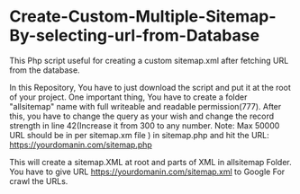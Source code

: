 # Create-Custom-Multiple-Sitemap-By-selecting-url-from-Database

This Php script useful for creating a custom sitemap.xml after fetching URL from the database.

In this Repository, You have to just download the script and put it at the root of your project. One important thing, You have to create a folder "allsitemap" name with full writeable and readable permission(777). After this, you have to change the query as your wish and change the record strength in line 42(Increase it from 300 to any number.  Note: Max 50000 URL should be in per sitemap.xm file ) in sitemap.php and hit the URL: https://yourdomanin.com/sitemap.php 

This will create a sitemap.XML at root and parts of XML in allsitemap Folder. You have to give URL https://yourdomanin.com/sitemap.xml to Google For crawl the URLs.  
